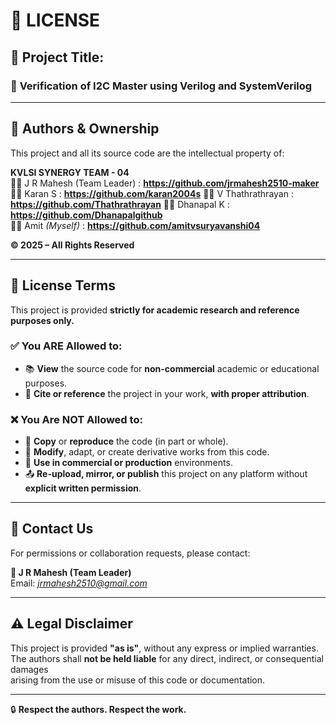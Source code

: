 # 🔐 LICENSE 

## 📛 Project Title:
### 🎯 **Verification of I2C Master using Verilog and SystemVerilog**

---

## 👥 Authors & Ownership

This project and all its source code are the intellectual property of:

**KVLSI SYNERGY TEAM - 04**  
🧑‍💼 J R Mahesh (Team Leader) : **https://github.com/jrmahesh2510-maker**
👨‍💻 Karan S                  : **https://github.com/karan2004s**
👨‍💻 V Thathrathrayan         : **https://github.com/Thathrathrayan** 
👨‍🔧 Dhanapal K               : **https://github.com/Dhanapalgithub**  
🧑‍🔬 Amit *(Myself)*          : **https://github.com/amitvsuryavanshi04** 

**© 2025 – All Rights Reserved**

---

## 📜 License Terms

This project is provided **strictly for academic research and reference purposes only.**

### ✅ You ARE Allowed to:
- 📚 **View** the source code for **non-commercial** academic or educational purposes.
- 📝 **Cite or reference** the project in your work, **with proper attribution**.

### ❌ You Are **NOT** Allowed to:
- 🚫 **Copy** or **reproduce** the code (in part or whole).
- 🔧 **Modify**, adapt, or create derivative works from this code.
- 💼 **Use in commercial or production** environments.
- 📤 **Re-upload, mirror, or publish** this project on any platform without **explicit written permission**.

---

## 📩 Contact Us

For permissions or collaboration requests, please contact:

**📧 J R Mahesh (Team Leader)**  
Email: *jrmahesh2510@gmail.com*

---

## ⚠️ Legal Disclaimer

This project is provided **"as is"**, without any express or implied warranties.  
The authors shall **not be held liable** for any direct, indirect, or consequential damages  
arising from the use or misuse of this code or documentation.

---

🔒 **Respect the authors. Respect the work.**

